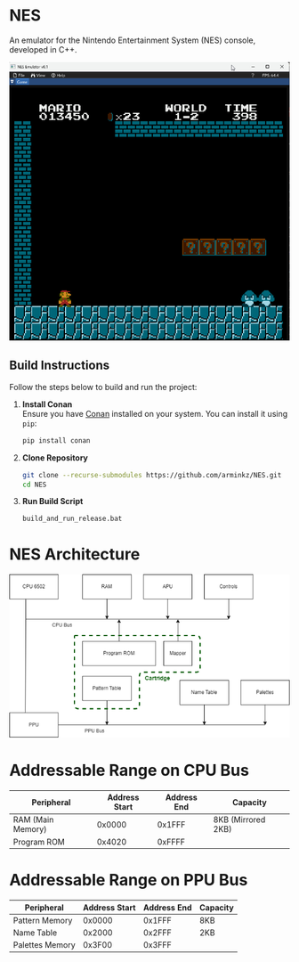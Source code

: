 # NES
An emulator for the Nintendo Entertainment System (NES) console, developed in C++.

![NES Demo](doc/nes_demo.gif?raw=true "NES Emulator")


## Build Instructions

Follow the steps below to build and run the project:

1. **Install Conan**  
    Ensure you have [Conan](https://conan.io/) installed on your system. You can install it using `pip`:
    ```bash
    pip install conan
    ```

2. **Clone Repository**
    ```bash
    git clone --recurse-submodules https://github.com/arminkz/NES.git
    cd NES
    ```

3. **Run Build Script**
    ```bash
    build_and_run_release.bat
    ```



# NES Architecture

![NES Architecture Diagram](doc/nes_overview.png?raw=true "NES Architecture")



# Addressable Range on CPU Bus

| Peripheral        | Address Start | Address End | Capacity           |
|-------------------|---------------|-------------|--------------------|
| RAM (Main Memory) | 0x0000        | 0x1FFF      | 8KB (Mirrored 2KB) |
| Program ROM       | 0x4020        | 0xFFFF      |                    |

<!-- | Row 2, Col 1 | Row 2, Col 2 | Row 2, Col 3 |
| Row 3, Col 1 | Row 3, Col 2 | Row 3, Col 3 | -->




# Addressable Range on PPU Bus

| Peripheral        | Address Start | Address End | Capacity           |
|-------------------|---------------|-------------|--------------------|
| Pattern Memory    | 0x0000        | 0x1FFF      | 8KB                |
| Name Table        | 0x2000        | 0x2FFF      | 2KB                |
| Palettes Memory   | 0x3F00        | 0x3FFF      |                    |
